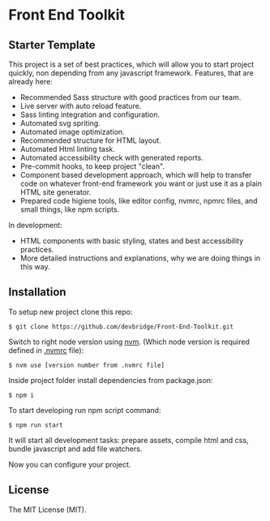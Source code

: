 # Front End Toolkit

## Starter Template ##
This project is a set of best practices, which will allow you to start project quickly, non depending from any javascript framework.
Features, that are already here:
*  Recommended Sass structure with good practices from our team.
*  Live server with auto reload feature.
*  Sass linting integration and configuration. 
*  Automated svg spriting.
*  Automated image optimization.
*  Recommended structure for HTML layout.
*  Automated Html linting task.
*  Automated accessibility check with generated reports.
*  Pre-commit hooks, to keep project "clean".
*  Component based development approach, which will help to transfer code on whatever front-end framework you want or just use it as a plain HTML site generator.
*  Prepared code higiene tools, like editor config, nvmrc, npmrc files, and small things, like npm scripts.

In development:
*  HTML components with basic styling, states and best accessibility practices.
*  More detailed instructions and explanations, why we are doing things in this way.

## Installation

To setup new project clone this repo:

    $ git clone https://github.com/devbridge/Front-End-Toolkit.git

Switch to right node version using [nvm](https://github.com/creationix/nvm). (Which node version is required defined in [.nvmrc](https://github.com/devbridge/Front-End-Toolkit/blob/v2-dev/.nvmrc) file):

    $ nvm use [version number from .nvmrc file]

Inside project folder install dependencies from package.json:

    $ npm i

To start developing run npm script command:

    $ npm run start

It will start all development tasks: prepare assets, compile html and css, bundle javascript and add file watchers.

Now you can configure your project.


## License

The MIT License (MIT).
